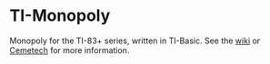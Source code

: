 # TI-Monopoly 
Monopoly for the TI-83+ series, written in  TI-Basic.
See the [wiki](https://github.com/TrumpetDude/TI-Monopoly/wiki) or [Cemetech](https://www.cemetech.net/forum/viewtopic.php?t=12849&highlight=) for more information.
